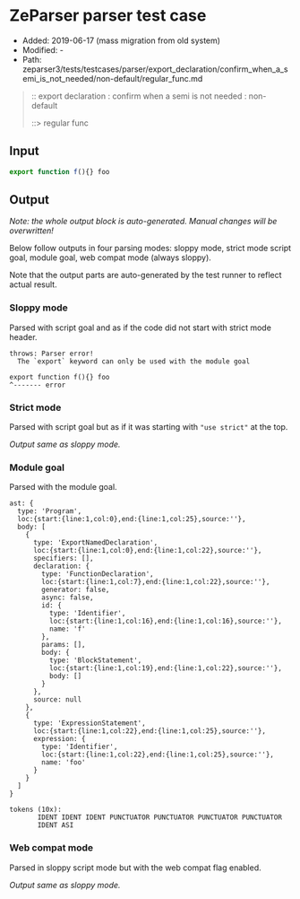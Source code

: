 # ZeParser parser test case

- Added: 2019-06-17 (mass migration from old system)
- Modified: -
- Path: zeparser3/tests/testcases/parser/export_declaration/confirm_when_a_semi_is_not_needed/non-default/regular_func.md

> :: export declaration : confirm when a semi is not needed : non-default
>
> ::> regular func

## Input

`````js
export function f(){} foo
`````

## Output

_Note: the whole output block is auto-generated. Manual changes will be overwritten!_

Below follow outputs in four parsing modes: sloppy mode, strict mode script goal, module goal, web compat mode (always sloppy).

Note that the output parts are auto-generated by the test runner to reflect actual result.

### Sloppy mode

Parsed with script goal and as if the code did not start with strict mode header.

`````
throws: Parser error!
  The `export` keyword can only be used with the module goal

export function f(){} foo
^------- error
`````

### Strict mode

Parsed with script goal but as if it was starting with `"use strict"` at the top.

_Output same as sloppy mode._

### Module goal

Parsed with the module goal.

`````
ast: {
  type: 'Program',
  loc:{start:{line:1,col:0},end:{line:1,col:25},source:''},
  body: [
    {
      type: 'ExportNamedDeclaration',
      loc:{start:{line:1,col:0},end:{line:1,col:22},source:''},
      specifiers: [],
      declaration: {
        type: 'FunctionDeclaration',
        loc:{start:{line:1,col:7},end:{line:1,col:22},source:''},
        generator: false,
        async: false,
        id: {
          type: 'Identifier',
          loc:{start:{line:1,col:16},end:{line:1,col:16},source:''},
          name: 'f'
        },
        params: [],
        body: {
          type: 'BlockStatement',
          loc:{start:{line:1,col:19},end:{line:1,col:22},source:''},
          body: []
        }
      },
      source: null
    },
    {
      type: 'ExpressionStatement',
      loc:{start:{line:1,col:22},end:{line:1,col:25},source:''},
      expression: {
        type: 'Identifier',
        loc:{start:{line:1,col:22},end:{line:1,col:25},source:''},
        name: 'foo'
      }
    }
  ]
}

tokens (10x):
       IDENT IDENT IDENT PUNCTUATOR PUNCTUATOR PUNCTUATOR PUNCTUATOR
       IDENT ASI
`````


### Web compat mode

Parsed in sloppy script mode but with the web compat flag enabled.

_Output same as sloppy mode._
